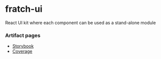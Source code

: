 # fratch-ui

React UI kit where each component can be used as a stand-alone module

### Artifact pages

- [Storybook](https://jorgerojo.github.io/fratch-ui/storybook/)
- [Coverage](https://jorgerojo.github.io/fratch-ui/coverage/)
